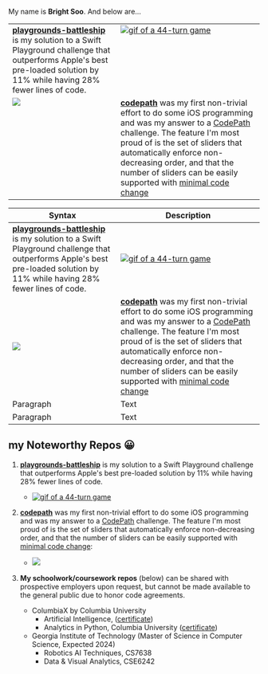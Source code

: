 My name is **Bright Soo**.  And below are...

<table>
    <tbody>
        <tr>
            <td align="left" valign="top"><a href="https://github.com/bsoo920/playgrounds-battleship"><b>playgrounds-battleship</b></a> is my solution to a Swift Playground challenge that outperforms Apple's best pre-loaded solution by 11% while having 28% fewer lines of code.</td>
            <td align="left" valign="top"><a href="https://github.com/bsoo920/playgrounds-battleship"><img src='https://i.imgur.com/AoDYf7B.gif' title='44-turn game' alt='gif of a 44-turn game'></a></td>
        </tr>
        <tr>
            <td align="left" valign="top"><a href="https://github.com/bsoo920/codepath"><img src='https://i.imgur.com/0FtWBo6.gif'></a></td>
            <td align="left" valign="top"><b><a href="https://github.com/bsoo920/codepath">codepath</a></b> was my first non-trivial effort to do some iOS programming and was my answer to a <a href="https://codepath.org/">CodePath</a> challenge.  The feature I'm most proud of is the set of sliders that automatically enforce non-decreasing order, and that the number of sliders can be easily supported with <a href="https://github.com/bsoo920/codepath/blob/436610feaf3d2dd2745f00ed45d390bb7ece45d3/tippy/SettingsViewController.swift#L162">minimal code change</a></td>
        </tr>
    </tbody>
</table>

| Syntax      | Description |
| ----------- | ----------- |
| [**playgrounds-battleship**](https://github.com/bsoo920/playgrounds-battleship) is my solution to a Swift Playground challenge that outperforms Apple's best pre-loaded solution by 11% while having 28% fewer lines of code.| [<img src='https://i.imgur.com/AoDYf7B.gif' title='44-turn game' width='' alt='gif of a 44-turn game' />](https://github.com/bsoo920/playgrounds-battleship)|
| [<img src='https://i.imgur.com/0FtWBo6.gif'/>](https://github.com/bsoo920/codepath)| [**codepath**](https://github.com/bsoo920/codepath) was my first non-trivial effort to do some iOS programming and was my answer to a [CodePath](https://codepath.org/) challenge.  The feature I'm most proud of is the set of sliders that automatically enforce non-decreasing order, and that the number of sliders can be easily supported with [minimal code change](https://github.com/bsoo920/codepath/blob/436610feaf3d2dd2745f00ed45d390bb7ece45d3/tippy/SettingsViewController.swift#L162)|
| Paragraph   | Text        |
| Paragraph   | Text        |


## my Noteworthy Repos 😀 ##
1. [**playgrounds-battleship**](https://github.com/bsoo920/playgrounds-battleship) is my solution to a Swift Playground challenge that outperforms Apple's best pre-loaded solution by 11% while having 28% fewer lines of code.
    - [<img src='https://i.imgur.com/AoDYf7B.gif' title='44-turn game' width='' alt='gif of a 44-turn game' />](https://github.com/bsoo920/playgrounds-battleship)

1. [**codepath**](https://github.com/bsoo920/codepath) was my first non-trivial effort to do some iOS programming and was my answer to a [CodePath](https://codepath.org/) challenge.  The feature I'm most proud of is the set of sliders that automatically enforce non-decreasing order, and that the number of sliders can be easily supported with [minimal code change](https://github.com/bsoo920/codepath/blob/436610feaf3d2dd2745f00ed45d390bb7ece45d3/tippy/SettingsViewController.swift#L162):

    - [<img src='https://i.imgur.com/0FtWBo6.gif'/>](https://github.com/bsoo920/codepath)

1. **My schoolwork/coursework repos** (below) can be shared with prospective employers upon request, but cannot be made available to the general public due to honor code agreements.
    - ColumbiaX by Columbia University
      - Artificial Intelligence,  ([certificate](https://courses.edx.org/certificates/a78c5f8930a4499396696eaca11e9eee))
      - Analytics in Python, Columbia University ([certificate](https://courses.edx.org/certificates/a94dc3071a1b401fa1a87198c0a25224))
    - Georgia Institute of Technology (Master of Science in Computer Science, Expected 2024)
      - Robotics AI Techniques, CS7638
      - Data & Visual Analytics, CSE6242

<!---
bsoo920/bsoo920 is a ✨ special ✨ repository because its `README.md` (this file) appears on your GitHub profile.
You can click the Preview link to take a look at your changes.
--->
